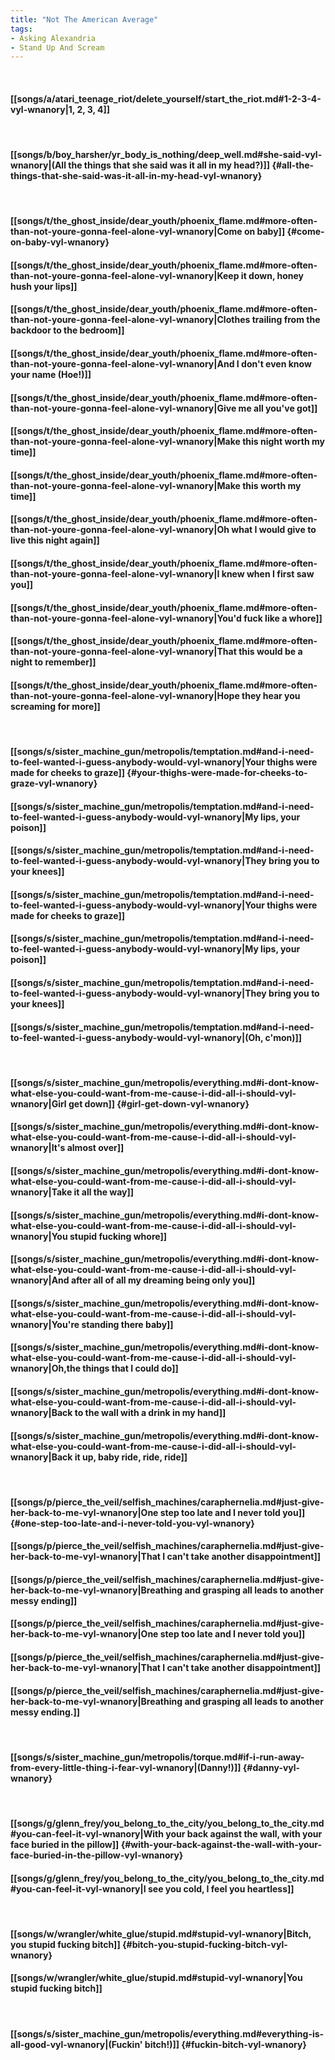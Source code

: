 ```yaml
---
title: "Not The American Average"
tags:
- Asking Alexandria
- Stand Up And Scream
---
```

&nbsp;
#### [[songs/a/atari_teenage_riot/delete_yourself/start_the_riot.md#1-2-3-4-vyl-wnanory|1, 2, 3, 4]]
&nbsp;
#### [[songs/b/boy_harsher/yr_body_is_nothing/deep_well.md#she-said-vyl-wnanory|(All the things that she said was it all in my head?)]] {#all-the-things-that-she-said-was-it-all-in-my-head-vyl-wnanory}
&nbsp;
#### [[songs/t/the_ghost_inside/dear_youth/phoenix_flame.md#more-often-than-not-youre-gonna-feel-alone-vyl-wnanory|Come on baby]] {#come-on-baby-vyl-wnanory}
#### [[songs/t/the_ghost_inside/dear_youth/phoenix_flame.md#more-often-than-not-youre-gonna-feel-alone-vyl-wnanory|Keep it down, honey hush your lips]]
#### [[songs/t/the_ghost_inside/dear_youth/phoenix_flame.md#more-often-than-not-youre-gonna-feel-alone-vyl-wnanory|Clothes trailing from the backdoor to the bedroom]]
#### [[songs/t/the_ghost_inside/dear_youth/phoenix_flame.md#more-often-than-not-youre-gonna-feel-alone-vyl-wnanory|And I don't even know your name (Hoe!)]]
#### [[songs/t/the_ghost_inside/dear_youth/phoenix_flame.md#more-often-than-not-youre-gonna-feel-alone-vyl-wnanory|Give me all you've got]]
#### [[songs/t/the_ghost_inside/dear_youth/phoenix_flame.md#more-often-than-not-youre-gonna-feel-alone-vyl-wnanory|Make this night worth my time]]
#### [[songs/t/the_ghost_inside/dear_youth/phoenix_flame.md#more-often-than-not-youre-gonna-feel-alone-vyl-wnanory|Make this worth my time]]
#### [[songs/t/the_ghost_inside/dear_youth/phoenix_flame.md#more-often-than-not-youre-gonna-feel-alone-vyl-wnanory|Oh what I would give to live this night again]]
#### [[songs/t/the_ghost_inside/dear_youth/phoenix_flame.md#more-often-than-not-youre-gonna-feel-alone-vyl-wnanory|I knew when I first saw you]]
#### [[songs/t/the_ghost_inside/dear_youth/phoenix_flame.md#more-often-than-not-youre-gonna-feel-alone-vyl-wnanory|You'd fuck like a whore]]
#### [[songs/t/the_ghost_inside/dear_youth/phoenix_flame.md#more-often-than-not-youre-gonna-feel-alone-vyl-wnanory|That this would be a night to remember]]
#### [[songs/t/the_ghost_inside/dear_youth/phoenix_flame.md#more-often-than-not-youre-gonna-feel-alone-vyl-wnanory|Hope they hear you screaming for more]]
&nbsp;
#### [[songs/s/sister_machine_gun/metropolis/temptation.md#and-i-need-to-feel-wanted-i-guess-anybody-would-vyl-wnanory|Your thighs were made for cheeks to graze]] {#your-thighs-were-made-for-cheeks-to-graze-vyl-wnanory}
#### [[songs/s/sister_machine_gun/metropolis/temptation.md#and-i-need-to-feel-wanted-i-guess-anybody-would-vyl-wnanory|My lips, your poison]]
#### [[songs/s/sister_machine_gun/metropolis/temptation.md#and-i-need-to-feel-wanted-i-guess-anybody-would-vyl-wnanory|They bring you to your knees]]
#### [[songs/s/sister_machine_gun/metropolis/temptation.md#and-i-need-to-feel-wanted-i-guess-anybody-would-vyl-wnanory|Your thighs were made for cheeks to graze]]
#### [[songs/s/sister_machine_gun/metropolis/temptation.md#and-i-need-to-feel-wanted-i-guess-anybody-would-vyl-wnanory|My lips, your poison]]
#### [[songs/s/sister_machine_gun/metropolis/temptation.md#and-i-need-to-feel-wanted-i-guess-anybody-would-vyl-wnanory|They bring you to your knees]]
#### [[songs/s/sister_machine_gun/metropolis/temptation.md#and-i-need-to-feel-wanted-i-guess-anybody-would-vyl-wnanory|(Oh, c'mon)]]
&nbsp;
#### [[songs/s/sister_machine_gun/metropolis/everything.md#i-dont-know-what-else-you-could-want-from-me-cause-i-did-all-i-should-vyl-wnanory|Girl get down]] {#girl-get-down-vyl-wnanory}
#### [[songs/s/sister_machine_gun/metropolis/everything.md#i-dont-know-what-else-you-could-want-from-me-cause-i-did-all-i-should-vyl-wnanory|It's almost over]]
#### [[songs/s/sister_machine_gun/metropolis/everything.md#i-dont-know-what-else-you-could-want-from-me-cause-i-did-all-i-should-vyl-wnanory|Take it all the way]]
#### [[songs/s/sister_machine_gun/metropolis/everything.md#i-dont-know-what-else-you-could-want-from-me-cause-i-did-all-i-should-vyl-wnanory|You stupid fucking whore]]
#### [[songs/s/sister_machine_gun/metropolis/everything.md#i-dont-know-what-else-you-could-want-from-me-cause-i-did-all-i-should-vyl-wnanory|And after all of all my dreaming being only you]]
#### [[songs/s/sister_machine_gun/metropolis/everything.md#i-dont-know-what-else-you-could-want-from-me-cause-i-did-all-i-should-vyl-wnanory|You're standing there baby]]
#### [[songs/s/sister_machine_gun/metropolis/everything.md#i-dont-know-what-else-you-could-want-from-me-cause-i-did-all-i-should-vyl-wnanory|Oh,the things that I could do]]
#### [[songs/s/sister_machine_gun/metropolis/everything.md#i-dont-know-what-else-you-could-want-from-me-cause-i-did-all-i-should-vyl-wnanory|Back to the wall with a drink in my hand]]
#### [[songs/s/sister_machine_gun/metropolis/everything.md#i-dont-know-what-else-you-could-want-from-me-cause-i-did-all-i-should-vyl-wnanory|Back it up, baby ride, ride, ride]]
&nbsp;
#### [[songs/p/pierce_the_veil/selfish_machines/caraphernelia.md#just-give-her-back-to-me-vyl-wnanory|One step too late and I never told you]] {#one-step-too-late-and-i-never-told-you-vyl-wnanory}
#### [[songs/p/pierce_the_veil/selfish_machines/caraphernelia.md#just-give-her-back-to-me-vyl-wnanory|That I can't take another disappointment]]
#### [[songs/p/pierce_the_veil/selfish_machines/caraphernelia.md#just-give-her-back-to-me-vyl-wnanory|Breathing and grasping all leads to another messy ending]]
#### [[songs/p/pierce_the_veil/selfish_machines/caraphernelia.md#just-give-her-back-to-me-vyl-wnanory|One step too late and I never told you]]
#### [[songs/p/pierce_the_veil/selfish_machines/caraphernelia.md#just-give-her-back-to-me-vyl-wnanory|That I can't take another disappointment]]
#### [[songs/p/pierce_the_veil/selfish_machines/caraphernelia.md#just-give-her-back-to-me-vyl-wnanory|Breathing and grasping all leads to another messy ending.]]
&nbsp;
#### [[songs/s/sister_machine_gun/metropolis/torque.md#if-i-run-away-from-every-little-thing-i-fear-vyl-wnanory|(Danny!)]] {#danny-vyl-wnanory}
&nbsp;
#### [[songs/g/glenn_frey/you_belong_to_the_city/you_belong_to_the_city.md#you-can-feel-it-vyl-wnanory|With your back against the wall, with your face buried in the pillow]] {#with-your-back-against-the-wall-with-your-face-buried-in-the-pillow-vyl-wnanory}
#### [[songs/g/glenn_frey/you_belong_to_the_city/you_belong_to_the_city.md#you-can-feel-it-vyl-wnanory|I see you cold, I feel you heartless]]
&nbsp;
#### [[songs/w/wrangler/white_glue/stupid.md#stupid-vyl-wnanory|Bitch, you stupid fucking bitch]] {#bitch-you-stupid-fucking-bitch-vyl-wnanory}
#### [[songs/w/wrangler/white_glue/stupid.md#stupid-vyl-wnanory|You stupid fucking bitch]]
&nbsp;
#### [[songs/s/sister_machine_gun/metropolis/everything.md#everything-is-all-good-vyl-wnanory|(Fuckin' bitch!)]] {#fuckin-bitch-vyl-wnanory}
